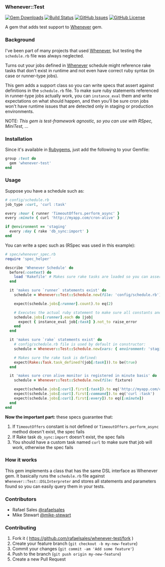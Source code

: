 ### Whenever::Test

[![Gem Downloads](http://img.shields.io/gem/dt/whenever-test.svg)](https://rubygems.org/gems/whenever-test)
[![Build Status](https://snap-ci.com/heartbits/whenever-test/branch/master/build_image)](https://snap-ci.com/heartbits/whenever-test/branch/master)
[![GitHub Issues](https://img.shields.io/github/issues/rafaelsales/whenever-test.svg)](https://github.com/rafaelsales/whenever-test/issues)
[![GitHub License](https://img.shields.io/github/license/mashape/apistatus.svg)](https://github.com/rafaelsales/whenever-test)

A gem that adds test support to [Whenever](https://github.com/javan/whenever) gem.

### Background

I've been part of many projects that used [Whenever](https://github.com/javan/whenever), but testing the `schedule.rb` file was always neglected.

Turns out your jobs defined in [Whenever](https://github.com/javan/whenever) schedule might reference rake tasks that don't exist in runtime and not even have correct ruby syntax (in case or runner-type jobs).

This gem adds a support class so you can write specs that assert against definitions in the `schedule.rb` file. To make sure ruby statements referenced in runner-type jobs actually work, you can `instance_eval` them and write expectations on what should happen, and then you'll be sure cron jobs won't have runtime issues that are detected only in staging or production environments.

NOTE: *This gem is test-framework agnostic, so you can use with RSpec, MiniTest, ...*

### Installation

Since it's available in [Rubygems](https://rubygems.org/gems/whenever-test), just add the following to your Gemfile:

```ruby
group :test do
  gem 'whenever-test'
end
```

### Usage

Suppose you have a schedule such as:

```ruby
# config/schedule.rb
job_type :curl, 'curl :task'

every :hour { runner 'TimeoutOffers.perform_async' }
every :minute { curl 'http://myapp.com/cron-alive' }

if @environment == 'staging'
  every :day { rake 'db_sync:import' }
end
```

You can write a spec such as (RSpec was used in this example):

```ruby
# spec/whenever_spec.rb
require 'spec_helper'

describe 'Whenever Schedule' do
  before(:context) do
    load 'Rakefile' # Makes sure rake tasks are loaded so you can assert in rake jobs
  end

  it 'makes sure `runner` statements exist' do
    schedule = Whenever::Test::Schedule.new(file: 'config/schedule.rb')

    expect(schedule.jobs[:runner].count).to eq(2)

    # Executes the actual ruby statement to make sure all constants and methods exist:
    schedule.jobs[:runner].each do |job|
      expect { instance_eval job[:task] }.not_to raise_error
    end
  end

  it 'makes sure `rake` statements exist' do
    # config/schedule.rb file is used by default in constructor:
    schedule = Whenever::Test::Schedule.new(vars: { environment: 'staging' })

    # Makes sure the rake task is defined:
    expect(Rake::Task.task_defined?(job[:task])).to be(true)
  end

  it 'makes sure cron alive monitor is registered in minute basis' do
    schedule = Whenever::Test::Schedule.new(file: fixture)

    expect(schedule.jobs[:curl].first[:task]).to eq('http://myapp.com/cron-alive')
    expect(schedule.jobs[:curl].first[:command]).to eq('curl :task')
    expect(schedule.jobs[:curl].first[:every]).to eq([:minute])
  end
end
```

**Now the important part:** these specs guarantee that:

1. If `TimeoutOffers` constant is not defined or `TimeoutOffers.perform_async` method doesn't exist, the spec fails
2. If Rake task `db_sync:import` doesn't exist, the spec fails
3. You should have a custom task named `curl` to make sure that job will work, otherwise the spec fails

### How it works

This gem implements a class that has the same DSL interface as Whenever gem. It basically runs the `schedule.rb` file against `Whenever::Test::DSLInterpreter` and stores all statements and parameters found so you can easily query them in your tests.

### Contributors

* Rafael Sales [@rafaelsales](https://github.com/rafaelsales)
* Mike Stewart [@mike-stewart](https://github.com/mike-stewart)

### Contributing

1. Fork it ( https://github.com/rafaelsales/whenever-test/fork )
2. Create your feature branch (`git checkout -b my-new-feature`)
3. Commit your changes (`git commit -am 'Add some feature'`)
4. Push to the branch (`git push origin my-new-feature`)
5. Create a new Pull Request
